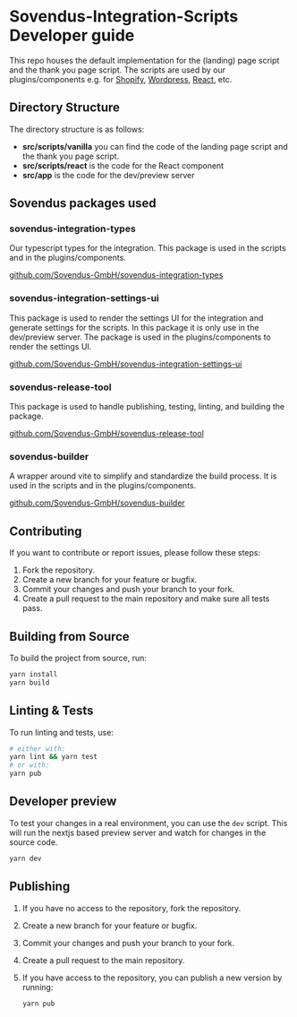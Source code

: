 # Sovendus-Integration-Scripts Developer guide

This repo houses the default implementation for the (landing) page script and the thank you page script.
The scripts are used by our plugins/components e.g. for [Shopify](https://gitlab.sovendus.com/dev/shopify-app), [Wordpress](https://github.com/Sovendus-GmbH/Sovendus-Wordpress-WooCommerce-Voucher-Network-and-Checkout-Benefits-Plugin), [React](https://github.com/Sovendus-GmbH/Sovendus-Voucher-Network-and-Checkout-Benefits-Component-for-React), etc.

## Directory Structure

The directory structure is as follows:

- **src/scripts/vanilla** you can find the code of the landing page script and the thank you page script.
- **src/scripts/react** is the code for the React component
- **src/app** is the code for the dev/preview server

## Sovendus packages used

### sovendus-integration-types

Our typescript types for the integration. This package is used in the scripts and in the plugins/components.

[github.com/Sovendus-GmbH/sovendus-integration-types](https://github.com/Sovendus-GmbH/sovendus-integration-types)

### sovendus-integration-settings-ui

This package is used to render the settings UI for the integration and generate settings for the scripts. In this package it is only use in the dev/preview server. The package is used in the plugins/components to render the settings UI.

[github.com/Sovendus-GmbH/sovendus-integration-settings-ui](https://github.com/Sovendus-GmbH/sovendus-integration-settings-ui)

### sovendus-release-tool

This package is used to handle publishing, testing, linting, and building the package.

[github.com/Sovendus-GmbH/sovendus-release-tool](https://github.com/Sovendus-GmbH/sovendus-release-tool)

### sovendus-builder

A wrapper around vite to simplify and standardize the build process. It is used in the scripts and in the plugins/components.

[github.com/Sovendus-GmbH/sovendus-builder](https://github.com/Sovendus-GmbH/sovendus-builder)

## Contributing

If you want to contribute or report issues, please follow these steps:

1. Fork the repository.
2. Create a new branch for your feature or bugfix.
3. Commit your changes and push your branch to your fork.
4. Create a pull request to the main repository and make sure all tests pass.

## Building from Source

To build the project from source, run:

```bash
yarn install
yarn build
```

## Linting & Tests

To run linting and tests, use:

```bash
# either with:
yarn lint && yarn test
# or with:
yarn pub
```

## Developer preview

To test your changes in a real environment, you can use the `dev` script. This will run the nextjs based preview server and watch for changes in the source code.

```bash
yarn dev
```

## Publishing

1. If you have no access to the repository, fork the repository.
2. Create a new branch for your feature or bugfix.
3. Commit your changes and push your branch to your fork.
4. Create a pull request to the main repository.
5. If you have access to the repository, you can publish a new version by running:

    ```bash
    yarn pub
    ```
